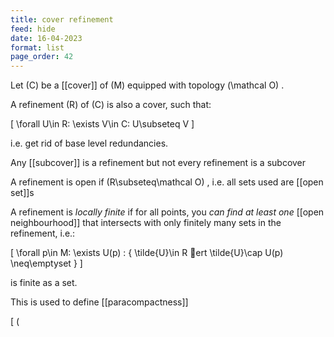 ```yaml
---
title: cover refinement
feed: hide
date: 16-04-2023
format: list
page_order: 42
---
```



Let  \(C\)  be a [[cover]] of  \(M\)  equipped with topology  \(\mathcal O\) .

A refinement  \(R\)  of  \(C\)  is also a cover, such that:


\[
\forall U\in R: \exists V\in C: U\subseteq V
\]

i.e. get rid of base level redundancies.

Any [[subcover]] is a refinement but not every refinement is a subcover

A refinement is open if  \(R\subseteq\mathcal O\) , i.e. all sets used are [[open set]]s

A refinement is *locally finite* if for all points, you *can find at least one* [[open neighbourhood]] that intersects with only finitely many sets in the refinement, i.e.: 

\[
\forall p\in M: \exists U(p) : \{ \tilde{U}\in R ert \tilde{U}\cap U(p) \neq\emptyset \}
\]

is finite as a set.

This is used to define [[paracompactness]]


\[ \(